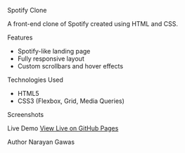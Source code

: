 Spotify Clone 

A front-end clone of Spotify created using HTML and CSS.

 Features
- Spotify-like landing page
- Fully responsive layout
- Custom scrollbars and hover effects

Technologies Used
- HTML5
- CSS3 (Flexbox, Grid, Media Queries)

Screenshots


Live Demo
[View Live on GitHub Pages](https://yourusername.github.io/Spotifyclone/)

Author
Narayan Gawas
